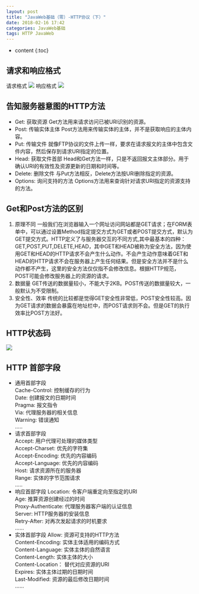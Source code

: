 ```yaml
---
layout: post
title: "JavaWeb基础（零）-HTTP协议（下）"
date: 2018-02-16 17:42
categories: JavaWeb基础
tags: HTTP JavaWeb
---
```

* content
{:toc}





## 请求和响应格式

请求格式
![](http://wx2.sinaimg.cn/mw690/0072Njp2ly1foinjt7re5j30jw0ahmy7.jpg)
响应格式
![](http://wx2.sinaimg.cn/mw690/0072Njp2ly1foinjxuqi9j30j60ag0tl.jpg)


## 告知服务器意图的HTTP方法

* Get: 获取资源
Get方法用来请求访问已被URI识别的资源。
* Post: 传输实体主体
Post方法用来传输实体的主体，并不是获取响应的主体内容。
* Put: 传输文件
就像FTP协议的文件上传一样，要求在请求报文的主体中包含文件内容，然后保存到请求URI指定的位置。
* Head: 获取文件首部
Head和Get方法一样，只是不返回报文主体部分。用于确认URI的有效性及资源更新的日期和时间等。
* Delete: 删除文件
与Put方法相反，Delete方法按URI删除指定的资源。
* Options: 询问支持的方法
Options方法用来查询针对请求URI指定的资源支持的方法。

## Get和Post方法的区别

1. 原理不同 
一般我们在浏览器输入一个网址访问网站都是GET请求；在FORM表单中，可以通过设置Method指定提交方式为GET或者POST提交方式，默认为GET提交方式。HTTP定义了与服务器交互的不同方式,其中最基本的四种：GET,POST,PUT,DELETE,HEAD，其中GET和HEAD被称为安全方法，因为使用GET和HEAD的HTTP请求不会产生什么动作。不会产生动作意味着GET和HEAD的HTTP请求不会在服务器上产生任何结果。但是安全方法并不是什么动作都不产生，这里的安全方法仅仅指不会修改信息。根据HTTP规范，POST可能会修改服务器上的资源的请求。 
2. 数据量 
GET传送的数据量较小，不能大于2KB。POST传送的数据量较大，一般默认为不受限制。 
3. 安全性、效率 
传统的比较都是觉得GET安全性非常低，POST安全性较高。因为GET请求的数据会暴露在地址栏中，而POST请求则不会。但是GET的执行效率比POST方法好。

## HTTP状态码
![](http://wx3.sinaimg.cn/mw690/0072Njp2ly1foingdufegj30ha0570sn.jpg)

## HTTP 首部字段

* 通用首部字段 <br/>
Cache-Control: 控制缓存的行为<br/>
Date: 创建报文的日期时间<br/>
Pragma: 报文指令<br/>
Via: 代理服务器的相关信息<br/>
Warning: 错误通知<br/>
.....
* 请求首部字段<br/>
Accept: 用户代理可处理的媒体类型<br/>
Accept-Charset: 优先的字符集<br/>
Accept-Encoding: 优先的内容编码<br/>
Accept-Language: 优先的内容编码<br/>
Host: 请求资源所在的服务器<br/>
Range: 实体的字节范围请求<br/>
.....
* 响应首部字段
Location: 令客户端重定向至指定的URI<br/>
Age: 推算资源创建经过的时间<br/>
Proxy-Authenticate: 代理服务器客户端的认证信息<br/>
Server: HTTP服务器的安装信息<br/>
Retry-After: 对再次发起请求的时机要求<br/>
......
* 实体首部字段
Allow: 资源可支持的HTTP方法<br/>
Content-Encoding: 实体主体适用的编码方式<br/>
Content-Language: 实体主体的自然语言<br/>
Content-Length: 实体主体的大小<br/>
Content-Location： 替代对应资源的URI<br/>
Expires: 实体主体过期的日期时间<br/>
Last-Modified: 资源的最后修改日期时间<br/>
......
